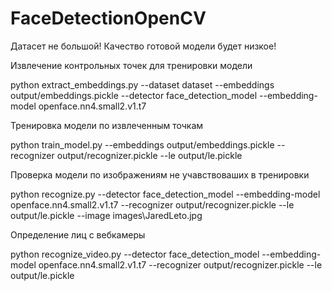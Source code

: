 # FaceDetectionOpenCV

Датасет не большой! Качество готовой модели будет низкое!

Извлечение контрольных точек для тренировки модели

python extract_embeddings.py --dataset dataset --embeddings output/embeddings.pickle --detector face_detection_model --embedding-model openface.nn4.small2.v1.t7

Тренировка модели по извлеченным точкам

python train_model.py --embeddings output/embeddings.pickle --recognizer output/recognizer.pickle --le output/le.pickle

Проверка модели по изображениям не учавствоваших в тренировки

python recognize.py --detector face_detection_model --embedding-model openface.nn4.small2.v1.t7 --recognizer output/recognizer.pickle --le output/le.pickle --image images\JaredLeto.jpg

Определение лиц с вебкамеры

python recognize_video.py --detector face_detection_model --embedding-model openface.nn4.small2.v1.t7 --recognizer output/recognizer.pickle --le output/le.pickle
